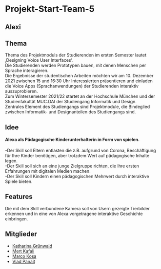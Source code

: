 # Projekt-Start-Team-5

## Alexi

## Thema 

Thema des Projektmoduls der Studierenden im ersten Semester lautet ‚Designing Voice User Interfaces‘.  
Die Studierenden werden Prototypen bauen, mit denen Menschen per Sprache interagieren.    
Die Ergebnisse der studentischen Arbeiten möchten wir am 10. Dezember 2021 zwischen 15 und 16:30 Uhr Interessierten präsentieren und einladen die Voice Apps (Sprachanwendungen) der Studierenden interaktiv auszuprobieren.  
Zum Wintersemester 2021/22 startet an der Hochschule München und der Studienfakultät MUC.DAI der Studiengang Informatik und Design.  
Zentrales Element des Studiengangs sind Projektmodule, die Bindeglied zwischen Informatik- und Designanteilen des Studiengangs sind.  

## Idee

#### Alexa als Pädagogische Kinderunterhalterin in Form von spielen.  
   -Der Skill soll Eltern entlasten die z.B. aufgrund von Corona, Beschäftigung für Ihre Kinder benötigen, aber trotzdem Wert auf pädagogische Inhalte legen.   
   -Der Skill soll sich an eine junge Zielgruppe richten, die Ihre ersten Erfahrungen mit digitalen Medien machen.  
   -Der Skill soll Kindern einen pädagogischen Mehrwert durch interaktive Spiele bieten.  


## Features

Die mit dem Skill verbundene Kamera soll von Usern gezeigte Tierbilder erkennen und in eine von Alexa vorgetragene interaktive Geschichte einbringen.



## Mitglieder

- [Katharina Grünwald](https://github.com/kgruenwa)
- [Mert Kafali](https://github.com/mrtkfl)
- [Marco Kosa](https://github.com/Gipliz)
- [Vlad Panait](https://github.com/VladP27)
